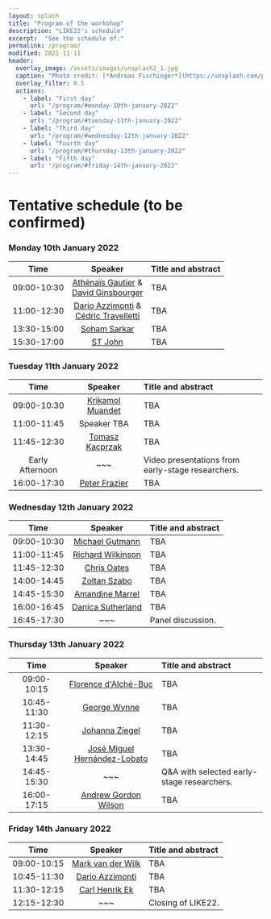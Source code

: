 ```yaml
---
layout: splash
title: "Program of the workshop"
description: "LIKE22's schedule"
excerpt:  "See the schedule of:"
permalink: /program/
modified: 2021-11-11
header:
  overlay_image: /assets/images/unsplash2_1.jpg
  caption: "Photo credit: [*Andreas Fischinger*](https://unsplash.com/photos/xosBoKRT0qE)"
  overlay_filter: 0.5
  actions:
    - label: "First day"
      url: "/program/#monday-10th-january-2022"
    - label: "Second day"
      url: "/program/#tuesday-11th-january-2022"
    - label: "Third day"
      url: "/program/#wednesday-12th-january-2022"
    - label: "Fourth day"
      url: "/program/#thursday-13th-january-2022"
    - label: "Fifth day"
      url: "/program/#friday-14th-january-2022"
---
```


# Tentative schedule (to be confirmed)

### Monday 10th January 2022

| &nbsp;&nbsp;&nbsp;&nbsp;&nbsp;&nbsp;Time&nbsp;&nbsp;&nbsp;&nbsp;&nbsp;&nbsp; | &nbsp;&nbsp;&nbsp;&nbsp;&nbsp;&nbsp;Speaker&nbsp;&nbsp;&nbsp;&nbsp;&nbsp;&nbsp; | Title and abstract |  
|:-----------:|:-------------:|:-------------------|  
| 09:00-10:30 | [Athénaïs Gautier](https://athenaisgautier.github.io/) &<br />[David Ginsbourger](http://www.ginsbourger.ch/) | TBA |  
| 11:00-12:30 | [Dario Azzimonti](https://sites.google.com/view/darioazzimonti/home) &<br />[Cédric Travelletti](https://scholar.google.com/citations?user=zvkbeqYAAAAJ) | TBA |   
| 13:30-15:00 | [Soham Sarkar](https://sites.google.com/view/sohamsarkar) | TBA |  
| 15:30-17:00 | [ST John](http://www.infinitecuriosity.org/about/) | TBA |  


### Tuesday 11th January 2022
  
| &nbsp;&nbsp;&nbsp;&nbsp;&nbsp;&nbsp;Time&nbsp;&nbsp;&nbsp;&nbsp;&nbsp;&nbsp; | &nbsp;&nbsp;&nbsp;&nbsp;&nbsp;&nbsp;Speaker&nbsp;&nbsp;&nbsp;&nbsp;&nbsp;&nbsp; | Title and abstract |  
|:-----------:|:-------------:|:-------------------|  
| 09:00-10:30 | [Krikamol Muandet](http://www.krikamol.org/) | TBA |  
| 11:00-11:45 | Speaker TBA | TBA |   
| 11:45-12:30 | [Tomasz Kacprzak](http://tomaszkacprzak.github.io/) | TBA |  
| Early Afternoon | ~~~ | Video presentations from early-stage researchers. | 
| 16:00-17:30 | [Peter Frazier](https://people.orie.cornell.edu/pfrazier/) | TBA |  


### Wednesday 12th January 2022 

| &nbsp;&nbsp;&nbsp;&nbsp;&nbsp;&nbsp;Time&nbsp;&nbsp;&nbsp;&nbsp;&nbsp;&nbsp; | &nbsp;&nbsp;&nbsp;&nbsp;&nbsp;&nbsp;Speaker&nbsp;&nbsp;&nbsp;&nbsp;&nbsp;&nbsp; | Title and abstract |  
|:-----------:|:-------------:|:-------------------|  
| 09:00-10:30 | [Michael Gutmann](https://michaelgutmann.github.io/) | TBA |  
| 11:00-11:45 | [Richard Wilkinson](https://rich-d-wilkinson.github.io/) | TBA |   
| 11:45-12:30 | [Chris Oates](http://oates.work/) | TBA |  
| 14:00-14:45 | [Zoltan Szabo](https://www.lse.ac.uk/Statistics/People/Professor-Zoltan-Szabo) | TBA |
| 14:45-15:30 | [Amandine Marrel](https://scholar.google.com/citations?user=fYND7JQAAAAJ&hl=en)  | TBA | 
| 16:00-16:45 | [Danica Sutherland](https://djsutherland.ml/) | TBA |  
| 16:45-17:30 | ~~~ | Panel discussion. |  

### Thursday 13th January 2022  

| &nbsp;&nbsp;&nbsp;&nbsp;&nbsp;&nbsp;Time&nbsp;&nbsp;&nbsp;&nbsp;&nbsp;&nbsp; | &nbsp;&nbsp;&nbsp;&nbsp;&nbsp;&nbsp;Speaker&nbsp;&nbsp;&nbsp;&nbsp;&nbsp;&nbsp;  | Title and abstract |  
|:-----------:|:-------------:|:-------------------|  
| 09:00-10:15 | [Florence d'Alché-Buc](https://perso.telecom-paristech.fr/fdalche/) | TBA |  
| 10:45-11:30 | [George Wynne](https://georgewynne.github.io/) | TBA |   
| 11:30-12:15 | [Johanna Ziegel](https://www.imsv.unibe.ch/about_us/staff/prof_dr_ziegel_johanna_f/index_eng.html) | TBA |  
| 13:30-14:45 | [José Miguel Hernández-Lobato](https://jmhl.org/) | TBA |
| 14:45-15:30 | ~~~ | Q&A with selected early-stage researchers. | 
| 16:00-17:15 | [Andrew Gordon Wilson](https://cims.nyu.edu/~andrewgw/) | TBA |  


### Friday 14th January 2022  

| &nbsp;&nbsp;&nbsp;&nbsp;&nbsp;&nbsp;Time&nbsp;&nbsp;&nbsp;&nbsp;&nbsp;&nbsp; | &nbsp;&nbsp;&nbsp;&nbsp;&nbsp;&nbsp;Speaker&nbsp;&nbsp;&nbsp;&nbsp;&nbsp;&nbsp; | Title and abstract |  
|:-----------:|:-------------:|:-------------------|  
| 09:00-10:15 | [Mark van der Wilk](https://mvdw.uk/) | TBA |  
| 10:45-11:30 | [Dario Azzimonti](https://sites.google.com/view/darioazzimonti/home) | TBA |   
| 11:30-12:15 | [Carl Henrik Ek](http://carlhenrik.com/) | TBA |  
| 12:15-12:30 | ~~~ | Closing of LIKE22. |  

